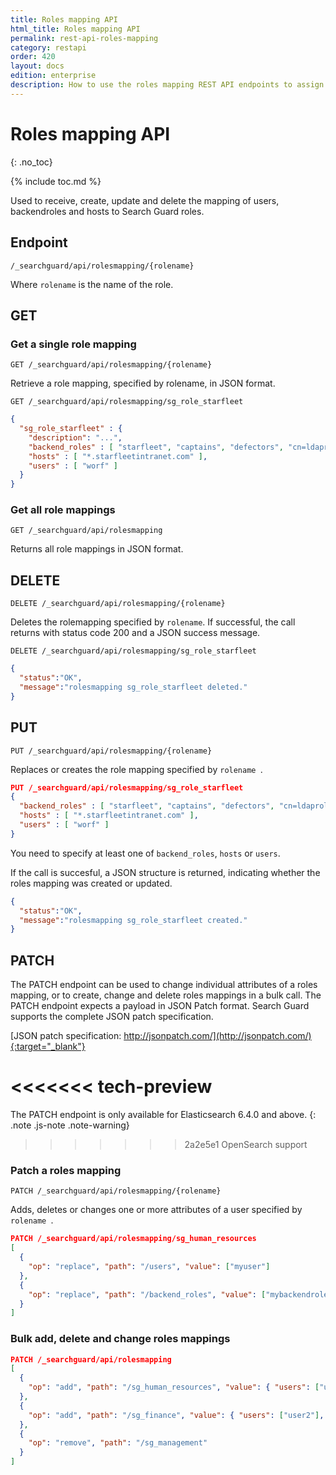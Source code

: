 ```yaml
---
title: Roles mapping API
html_title: Roles mapping API
permalink: rest-api-roles-mapping
category: restapi
order: 420
layout: docs
edition: enterprise
description: How to use the roles mapping REST API endpoints to assign users to Search Guard roles.
---
```

<!---
Copyright 2020 floragunn GmbH
-->

# Roles mapping API
{: .no_toc}

{% include toc.md %}

Used to receive, create, update and delete the mapping of users, backendroles and hosts to Search Guard roles.

## Endpoint

```
/_searchguard/api/rolesmapping/{rolename}
```
Where `rolename` is the name of the role.

## GET

### Get a single role mapping

```
GET /_searchguard/api/rolesmapping/{rolename}
```

Retrieve a role mapping, specified by rolename, in JSON format.

```
GET /_searchguard/api/rolesmapping/sg_role_starfleet
```

```json
{
  "sg_role_starfleet" : {
    "description": "...",
    "backend_roles" : [ "starfleet", "captains", "defectors", "cn=ldaprole,ou=groups,dc=example,dc=com" ],
    "hosts" : [ "*.starfleetintranet.com" ],
    "users" : [ "worf" ]
  }
}
```

### Get all role mappings

```
GET /_searchguard/api/rolesmapping
```

Returns all role mappings in JSON format.

## DELETE
```
DELETE /_searchguard/api/rolesmapping/{rolename}
```

Deletes the rolemapping specified by `rolename`. If successful, the call returns with status code 200 and a JSON success message.

```
DELETE /_searchguard/api/rolesmapping/sg_role_starfleet
```

```json
{
  "status":"OK",
  "message":"rolesmapping sg_role_starfleet deleted."
}
```

## PUT

```
PUT /_searchguard/api/rolesmapping/{rolename}
```
Replaces or creates the role mapping specified by `rolename `.

```json
PUT /_searchguard/api/rolesmapping/sg_role_starfleet
{
  "backend_roles" : [ "starfleet", "captains", "defectors", "cn=ldaprole,ou=groups,dc=example,dc=com" ],
  "hosts" : [ "*.starfleetintranet.com" ],
  "users" : [ "worf" ]
}
```

You need to specify at least one of `backend_roles`, `hosts` or `users`.

If the call is succesful, a JSON structure is returned, indicating whether the roles mapping was created or updated.

```json
{
  "status":"OK",
  "message":"rolesmapping sg_role_starfleet created."
}
```

## PATCH

The PATCH endpoint can be used to change individual attributes of a roles mapping, or to create, change and delete roles mappings in a bulk call. The PATCH endpoint expects a payload in JSON Patch format. Search Guard supports the complete JSON patch specification.

[JSON patch specification: http://jsonpatch.com/](http://jsonpatch.com/){:target="_blank"}

<<<<<<< tech-preview
=======
The PATCH endpoint is only available for Elasticsearch 6.4.0 and above.
{: .note .js-note .note-warning}

>>>>>>> 2a2e5e1 OpenSearch support
### Patch a roles mapping

```
PATCH /_searchguard/api/rolesmapping/{rolename}
```

Adds, deletes or changes one or more attributes of a user specified by `rolename `.

```json
PATCH /_searchguard/api/rolesmapping/sg_human_resources
[ 
  { 
    "op": "replace", "path": "/users", "value": ["myuser"] 
  },
  { 
    "op": "replace", "path": "/backend_roles", "value": ["mybackendrole"] 
  }
]
```

### Bulk add, delete and change roles mappings

```json
PATCH /_searchguard/api/rolesmapping
[ 
  { 
    "op": "add", "path": "/sg_human_resources", "value": { "users": ["user1"], "backend_roles": ["backendrole2"] } 
  },
  { 
    "op": "add", "path": "/sg_finance", "value": { "users": ["user2"], "backend_roles": ["backendrole2"] } 
  },
  { 
    "op": "remove", "path": "/sg_management"
  }
]
```